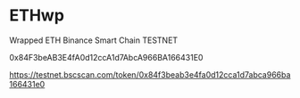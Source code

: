 # ETHwp

Wrapped ETH Binance Smart Chain TESTNET

0x84F3beAB3E4fA0d12ccA1d7AbcA966BA166431E0

https://testnet.bscscan.com/token/0x84f3beab3e4fa0d12cca1d7abca966ba166431e0
